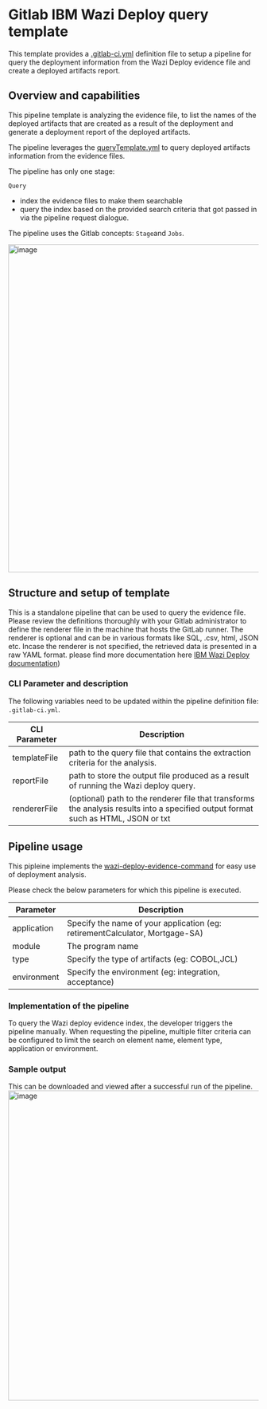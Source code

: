 # Gitlab IBM Wazi Deploy query template

This template provides a [.gitlab-ci.yml](.gitlab-ci.yml) definition file to setup a pipeline for query the deployment information from the Wazi Deploy evidence file and create a deployed artifacts report.

## Overview and capabilities
This pipeline template is analyzing the evidence file, to list the names of the deployed artifacts that are created as a result of the deployment and generate a deployment report of the deployed artifacts.

The pipeline leverages the [queryTemplate.yml](queryTemplate.yml) to query deployed artifacts information from the evidence files.


The pipeline has only one stage:

`Query`
   * index the evidence files to make them searchable
   * query the index based on the provided search criteria that got passed in via the pipeline request dialogue.

The pipeline uses the Gitlab concepts: `Stage`and `Jobs`.

<img width="658" alt="image" src="https://github.com/user-attachments/assets/dead3fd1-3bf1-41e6-9c0a-394b5fc6c743" />


## Structure and setup of template

This is a standalone pipeline that can be used to query the evidence file. Please review the definitions thoroughly with your Gitlab administrator to define the renderer file in the machine that hosts the GitLab runner. The renderer is optional and can be in various formats like SQL, .csv, html, JSON etc. Incase the renderer is not specified, the retrieved data is presented in a raw YAML format.
please find more documentation here [IBM Wazi Deploy documentation](https://www.ibm.com/docs/en/developer-for-zos/17.0.0?topic=deploy-getting-started-analysis-deployment-results))

### CLI Parameter and description

The following variables need to be updated within the pipeline definition file: `.gitlab-ci.yml`.

CLI Parameter | Description
--- | ---
templateFile |  path to the query file that contains the extraction criteria for the analysis.
reportFile | path to store the output file produced as a result of running the Wazi deploy query.
rendererFile | (optional) path to the renderer file that transforms the analysis results into a specified output format such as HTML, JSON or txt 


## Pipeline usage

This pipleine implements the [wazi-deploy-evidence-command](https://www.ibm.com/docs/en/developer-for-zos/17.0.0?topic=commands-wazi-deploy-evidence-command) for easy use of deployment analysis. 

Please check the below parameters for which this pipeline is executed.

Parameter | Description
--- | ---
application | Specify the name of your application (eg: retirementCalculator, Mortgage-SA)
module | The program name
type | Specify the type of artifacts (eg: COBOL,JCL)
environment | Specify the environment (eg: integration, acceptance)


### Implementation of the pipeline

To query the Wazi deploy evidence index, the developer triggers the pipeline manually. When requesting the pipeline, multiple filter criteria can be configured to limit the search on element name, element type, application or environment.

### Sample output 
This can be downloaded and viewed after a successful run of the pipeline.
<img width="622" alt="image" src="https://github.com/user-attachments/assets/fbc471c0-d83a-404b-93e1-4ca75af207e9" />

